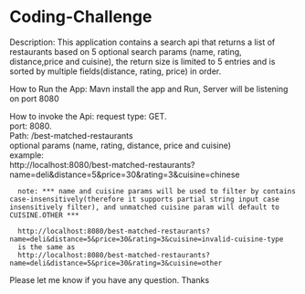 # Coding-Challenge
Description: This application contains a search api that returns a list of restaurants
     based on 5 optional search params (name, rating, distance,price and cuisine),
     the return size is limited to 5 entries and is sorted by multiple fields(distance, rating, price) in order.
             
How to Run the App: 
     Mavn install the app and Run, Server will be listening on port 8080

How to invoke the Api:
      request type: GET.             
      port: 8080.            
      Path: /best-matched-restaurants              
      optional params (name, rating, distance, price and cuisine)            
      example:              
          http://localhost:8080/best-matched-restaurants?name=deli&distance=5&price=30&rating=3&cuisine=chinese
          
      note: *** name and cuisine params will be used to filter by contains case-insensitively(therefore it supports partial string input case      insensitively filter), and unmatched cuisine param will default to CUISINE.OTHER ***
      
      http://localhost:8080/best-matched-restaurants?name=deli&distance=5&price=30&rating=3&cuisine=invalid-cuisine-type
      is the same as 
      http://localhost:8080/best-matched-restaurants?name=deli&distance=5&price=30&rating=3&cuisine=other
      
Please let me know if you have any question. Thanks      
      
      
            
            
            

